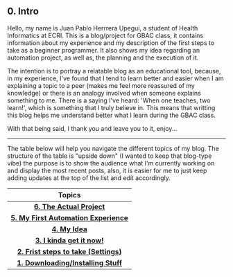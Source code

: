 ## 0. Intro

Hello, my name is Juan Pablo Herrrera Upegui, a student of Health Informatics at ECRI. This is a blog/project for GBAC class, it contains information about my experience and my description of the first steps to take as a beginner programmer. It also shows my idea regarding an automation project, as well as, the planning and the execution of it.

The intention is to portray a relatable blog as an educational tool, because, in my experience, I've found that I tend to learn better and easier when I am explaining a topic to a peer (makes me feel more reassured of my knowledge) or there is an analogy involved when someone explains something to me. There is a saying I've heard: 'When one teaches, two learn!', which is something that I truly believe in. This means that writting this blog helps me understand better what I learn during the GBAC class.

With that being said, I thank you and leave you to it, enjoy...

---

The table below will help you navigate the different topics of my blog. The structure of the table is "upside down" (I wanted to keep that blog-type vibe) the purpose is to show the audience what I'm currently working on and display the most recent posts, also, it is easier for me to just keep adding updates at the top of the list and edit accordingly.

| Topics |
| :---: |
| [**6. The Actual Project**](blog_content/6-the-actual-project.md) |
| [**5. My First Automation Experience**](blog_content/5-my-first-automation-experience.md) |
| [**4. My Idea**](blog_content/4-my-idea.md) |
| [**3. I kinda get it now!**](blog_content/3-i-kinda-get-it-now.md) |
| [**2. Frist steps to take (Settings)**](blog_content/2-first-steps-to-take-settings.md) |
| [**1. Downloading/Installing Stuff**](blog_content/1-downloadinginstalling-stuff.md) |
